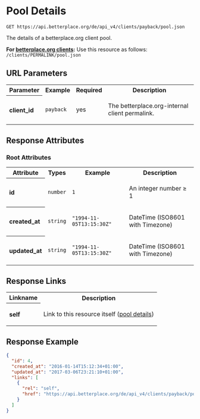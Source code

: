 
# Pool Details

```Rebol
GET https://api.betterplace.org/de/api_v4/clients/payback/pool.json
```

The details of a betterplace.org client pool.

**For [betterplace.org clients](../README.md#client-api):**
Use this resource as follows: `/clients/PERMALINK/pool.json`


## URL Parameters

<table>
  <tr>
    <th>Parameter</th>
    <th>Example</th>
    <th>Required</th>
    <th>Description</th>
  </tr>
  <tr>
    <th align="left">client_id</th>
    <td><code>payback</code></td>
    <td>yes</td>
<td>

The betterplace.org-internal client permalink.

</td>
  </tr>
</table>


## Response Attributes

### Root Attributes

  <table>
    <tr>
      <th>Attribute</th>
      <th>Types</th>
      <th>Example</th>
      <th>Description</th>
    </tr>
    <tr>
      <th align="left">id</th>
      <td><code>number</code></td>
      <td><code>1</code></td>
<td>

An integer number ≥ 1

</td>
    </tr>
    <tr>
      <th align="left">created_at</th>
      <td><code>string</code></td>
      <td><code>"1994-11-05T13:15:30Z"</code></td>
<td>

DateTime (ISO8601 with Timezone)

</td>
    </tr>
    <tr>
      <th align="left">updated_at</th>
      <td><code>string</code></td>
      <td><code>"1994-11-05T13:15:30Z"</code></td>
<td>

DateTime (ISO8601 with Timezone)

</td>
    </tr>
  </table>
</table>

## Response Links

<table>
  <tr>
    <th>Linkname</th>
    <th>Description</th>
  </tr>
    <tr>
<th align="left">

self

</th>
<td>

Link to this resource itself
(<a href="pool_details.md">pool details</a>)


</td>
    </tr>
</table>

## Response Example

```json
{
  "id": 4,
  "created_at": "2016-01-14T15:12:34+01:00",
  "updated_at": "2017-03-06T23:21:10+01:00",
  "links": [
    {
      "rel": "self",
      "href": "https://api.betterplace.org/de/api_v4/clients/payback/pool.json"
    }
  ]
}
```

